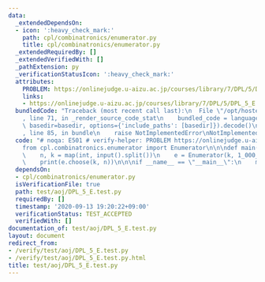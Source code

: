 ```yaml
---
data:
  _extendedDependsOn:
  - icon: ':heavy_check_mark:'
    path: cpl/combinatronics/enumerator.py
    title: cpl/combinatronics/enumerator.py
  _extendedRequiredBy: []
  _extendedVerifiedWith: []
  _pathExtension: py
  _verificationStatusIcon: ':heavy_check_mark:'
  attributes:
    PROBLEM: https://onlinejudge.u-aizu.ac.jp/courses/library/7/DPL/5/DPL_5_E
    links:
    - https://onlinejudge.u-aizu.ac.jp/courses/library/7/DPL/5/DPL_5_E
  bundledCode: "Traceback (most recent call last):\n  File \"/opt/hostedtoolcache/Python/3.9.1/x64/lib/python3.9/site-packages/onlinejudge_verify/documentation/build.py\"\
    , line 71, in _render_source_code_stat\n    bundled_code = language.bundle(stat.path,\
    \ basedir=basedir, options={'include_paths': [basedir]}).decode()\n  File \"/opt/hostedtoolcache/Python/3.9.1/x64/lib/python3.9/site-packages/onlinejudge_verify/languages/python.py\"\
    , line 85, in bundle\n    raise NotImplementedError\nNotImplementedError\n"
  code: "# noqa: E501 # verify-helper: PROBLEM https://onlinejudge.u-aizu.ac.jp/courses/library/7/DPL/5/DPL_5_E\n\
    from cpl.combinatronics.enumerator import Enumerator\n\n\ndef main() -> None:\n\
    \    n, k = map(int, input().split())\n    e = Enumerator(k, 1_000_000_007)\n\
    \    print(e.choose(k, n))\n\n\nif __name__ == \"__main__\":\n    main()\n"
  dependsOn:
  - cpl/combinatronics/enumerator.py
  isVerificationFile: true
  path: test/aoj/DPL_5_E.test.py
  requiredBy: []
  timestamp: '2020-09-13 19:20:22+09:00'
  verificationStatus: TEST_ACCEPTED
  verifiedWith: []
documentation_of: test/aoj/DPL_5_E.test.py
layout: document
redirect_from:
- /verify/test/aoj/DPL_5_E.test.py
- /verify/test/aoj/DPL_5_E.test.py.html
title: test/aoj/DPL_5_E.test.py
---
```

